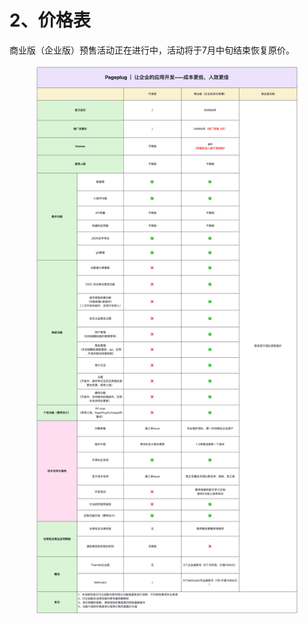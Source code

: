 # 2、价格表

商业版（企业版）预售活动正在进行中，活动将于7月中旬结束恢复原价。

<figure><img src="../.gitbook/assets/image (29) (3).png" alt=""><figcaption></figcaption></figure>
